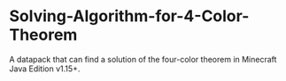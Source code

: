 # Solving-Algorithm-for-4-Color-Theorem
A datapack that can find a solution of the four-color theorem in Minecraft Java Edition v1.15+.
